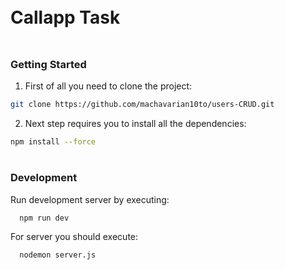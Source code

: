 
<div style="display:flex; align-items: center">
  <h1 style="position:relative; top: -6px">Callapp Task</h1>
</div>

### Getting Started
1. First of all you need to clone the project:
```sh
git clone https://github.com/machavarian10to/users-CRUD.git
```

2. Next step requires you to install all the dependencies:
```sh
npm install --force
```




#
### Development

Run development server by executing:

```sh
  npm run dev
```

For server you should execute:

```sh
  nodemon server.js
```

